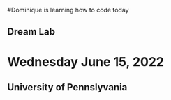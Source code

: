 #Dominique is learning how to code today
## Dream Lab
# Wednesday June 15, 2022
## University of Pennslyvania 
 
